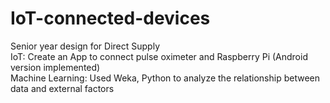 # IoT-connected-devices
Senior year design for Direct Supply   
IoT: Create an App to connect pulse oximeter and Raspberry Pi (Android version implemented)   
Machine Learning: Used Weka, Python to analyze the relationship between data and external factors   
